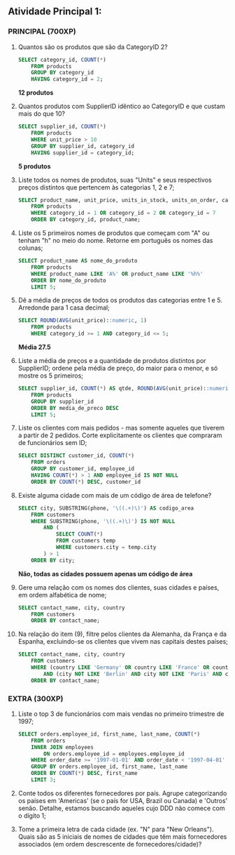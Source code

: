 ## Atividade Principal 1:

### PRINCIPAL (700XP)

1. Quantos são os produtos que são da CategoryID 2?

    ```sql
    SELECT category_id, COUNT(*)
        FROM products
        GROUP BY category_id
        HAVING category_id = 2;
    ```

    **12 produtos**

2. Quantos produtos com SupplierID idêntico ao CategoryID e que custam mais do que 10?

    ```sql
    SELECT supplier_id, COUNT(*)
        FROM products
        WHERE unit_price > 10
        GROUP BY supplier_id, category_id
        HAVING supplier_id = category_id;
    ```

    **5 produtos**

3. Liste todos os nomes de produtos, suas "Units" e seus respectivos preços distintos que pertencem às categorias 1, 2 e 7;

    ```sql
    SELECT product_name, unit_price, units_in_stock, units_on_order, category_id
	    FROM products
	    WHERE category_id = 1 OR category_id = 2 OR category_id = 7
	    ORDER BY category_id, product_name;
    ```

4. Liste os 5 primeiros nomes de produtos que começam com "A" ou tenham "h" no meio do nome. Retorne em português os nomes das colunas;

    ```sql
    SELECT product_name AS nome_do_produto
        FROM products
        WHERE product_name LIKE 'A%' OR product_name LIKE '%h%'
        ORDER BY nome_do_produto
        LIMIT 5;
    ```

5. Dê a média de preços de todos os produtos das categorias entre 1 e 5. Arredonde para 1 casa decimal;

    ```sql
    SELECT ROUND(AVG(unit_price)::numeric, 1)
	    FROM products
	    WHERE category_id >= 1 AND category_id <= 5;
    ```

    **Média 27.5**

6. Liste a média de preços e a quantidade de produtos distintos por SupplierID; ordene pela média de preço, do maior para o menor, e só mostre os 5 primeiros;

    ```sql
    SELECT supplier_id, COUNT(*) AS qtde, ROUND(AVG(unit_price)::numeric, 2) AS media_de_preco
        FROM products
        GROUP BY supplier_id
        ORDER BY media_de_preco DESC
        LIMIT 5;
    ```

7. Liste os clientes com mais pedidos - mas somente aqueles que tiverem a partir de 2 pedidos. Corte explicitamente os clientes que compraram de funcionários sem ID;

    ```sql
    SELECT DISTINCT customer_id, COUNT(*)
        FROM orders
        GROUP BY customer_id, employee_id
        HAVING COUNT(*) > 1 AND employee_id IS NOT NULL
        ORDER BY COUNT(*) DESC, customer_id
    ```

8. Existe alguma cidade com mais de um código de área de telefone?

    ```sql
    SELECT city, SUBSTRING(phone, '\((.+)\)') AS codigo_area
        FROM customers
        WHERE SUBSTRING(phone, '\((.+)\)') IS NOT NULL
            AND (
                SELECT COUNT(*)
                FROM customers temp
                WHERE customers.city = temp.city
            ) > 1
        ORDER BY city;
    ```

    **Não, todas as cidades possuem apenas um código de área**

9. Gere uma relação com os nomes dos clientes, suas cidades e países, em ordem alfabética de nome;

    ```sql
    SELECT contact_name, city, country
        FROM customers
        ORDER BY contact_name;
    ```

10. Na relação do item (9), filtre pelos clientes da Alemanha, da França e da Espanha, excluindo-se os clientes que vivem nas capitais destes países;

    ```sql
    SELECT contact_name, city, country
        FROM customers
        WHERE (country LIKE 'Germany' OR country LIKE 'France' OR country LIKE 'Spain')
            AND (city NOT LIKE 'Berlin' AND city NOT LIKE 'Paris' AND city NOT LIKE 'Madrid')
        ORDER BY contact_name;
    ```

### EXTRA (300XP)

1. Liste o top 3 de funcionários com mais vendas no primeiro trimestre de 1997;

    ```sql
    SELECT orders.employee_id, first_name, last_name, COUNT(*)
        FROM orders
        INNER JOIN employees
            ON orders.employee_id = employees.employee_id
        WHERE order_date >= '1997-01-01' AND order_date < '1997-04-01'
        GROUP BY orders.employee_id, first_name, last_name
        ORDER BY COUNT(*) DESC, first_name
        LIMIT 3;
    ```

2. Conte todos os diferentes fornecedores por país. Agrupe categorizando os países em 'Americas' (se o país for USA, Brazil ou Canada) e 'Outros' senão. Detalhe, estamos buscando aqueles cujo DDD não comece com o dígito 1;

3. Tome a primeira letra de cada cidade (ex. "N" para "New Orleans"). Quais são as 5 iniciais de nomes de cidades que têm mais fornecedores associados (em ordem descrescente de fornecedores/cidade)?
